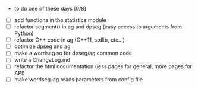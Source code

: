 * to do one of these days [0/8]
- [ ] add functions in the statistics module
- [ ] refactor segment() in ag and dpseg (easy access to arguments
  from Python)
- [ ] refactor C++ code in ag (C++11, stdlib, etc...)
- [ ] optimize dpseg and ag
- [ ] make a wordseg.so for dpseg/ag common code
- [ ] write a ChangeLog.md
- [ ] refactor the html documentation (less pages for general, more
  pages for API)
- [ ] make wordseg-ag reads parameters from config file
